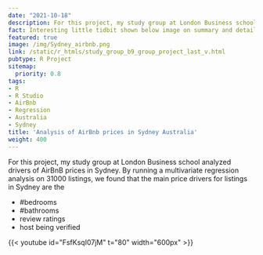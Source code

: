 ```yaml
---
date: "2021-10-18"
description: For this project, my study group at London Business school analyzed drivers of AirBnB prices in Sydney. By running a multivariate regression analysis on 31000 listings, we found that the main price drivers for listings in Sydney are the #bedrooms, #bathrooms, review ratings and whether or not the host is verified.
fact: Interesting little tidbit shown below image on summary and detail page
featured: true
image: /img/Sydney_airbnb.png
link: /static/r_htmls/study_group_b9_group_project_last_v.html
pubtype: R Project
sitemap:
  priority: 0.8
tags:
- R
- R Studio
- AirBnb
- Regression
- Australia
- Sydney
title: 'Analysis of AirBnb prices in Sydney Australia'
weight: 400
---
```


For this project, my study group at London Business school analyzed drivers of AirBnB prices in Sydney. By running a multivariate regression analysis on 31000 listings, we found that the main price drivers for listings in Sydney are the
- #bedrooms
- #bathrooms
- review ratings 
- host being verified

{{< youtube id="FsfKsqI07jM" t="80" width="600px" >}}
